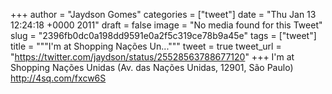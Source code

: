 
+++
author = "Jaydson Gomes"
categories = ["tweet"]
date = "Thu Jan 13 12:24:18 +0000 2011"
draft = false
image = "No media found for this Tweet"
slug = "2396fb0dc0a198dd9591e0a2f5c319ce78b9a45e"
tags = ["tweet"]
title = """I'm at Shopping Nações Un..."""
tweet = true
tweet_url = "https://twitter.com/jaydson/status/25528563788677120"
+++
I'm at Shopping Nações Unidas (Av. das Nações Unidas, 12901, São Paulo) http://4sq.com/fxcw6S

